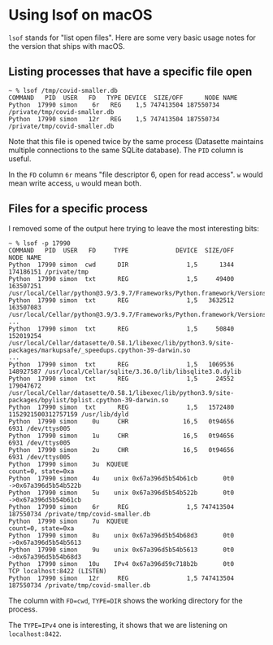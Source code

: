 # Using lsof on macOS

`lsof` stands for "list open files". Here are some very basic usage notes for the version that ships with macOS.

## Listing processes that have a specific file open
```
~ % lsof /tmp/covid-smaller.db
COMMAND   PID  USER   FD   TYPE DEVICE  SIZE/OFF      NODE NAME
Python  17990 simon    6r   REG    1,5 747413504 187550734 /private/tmp/covid-smaller.db
Python  17990 simon   12r   REG    1,5 747413504 187550734 /private/tmp/covid-smaller.db
```
Note that this file is opened twice by the same process (Datasette maintains multiple connections to the same SQLite database). The `PID` column is useful.

In the `FD` column `6r` means "file descriptor 6, open for read access". `w` would mean write access, `u` would mean both.

## Files for a specific process

I removed some of the output here trying to leave the most interesting bits:

```
~ % lsof -p 17990
COMMAND   PID  USER   FD     TYPE             DEVICE  SIZE/OFF                NODE NAME
Python  17990 simon  cwd      DIR                1,5      1344           174186151 /private/tmp
Python  17990 simon  txt      REG                1,5     49400           163507251 /usr/local/Cellar/python@3.9/3.9.7/Frameworks/Python.framework/Versions/3.9/Resources/Python.app/Contents/MacOS/Python
Python  17990 simon  txt      REG                1,5   3632512           163507083 /usr/local/Cellar/python@3.9/3.9.7/Frameworks/Python.framework/Versions/3.9/Python
...
Python  17990 simon  txt      REG                1,5     50840           152019254 /usr/local/Cellar/datasette/0.58.1/libexec/lib/python3.9/site-packages/markupsafe/_speedups.cpython-39-darwin.so
...
Python  17990 simon  txt      REG                1,5   1069536           148927587 /usr/local/Cellar/sqlite/3.36.0/lib/libsqlite3.0.dylib
Python  17990 simon  txt      REG                1,5     24552           179047672 /usr/local/Cellar/datasette/0.58.1/libexec/lib/python3.9/site-packages/bpylist/bplist.cpython-39-darwin.so
Python  17990 simon  txt      REG                1,5   1572480 1152921500312757159 /usr/lib/dyld
Python  17990 simon    0u     CHR               16,5   0t94656                6931 /dev/ttys005
Python  17990 simon    1u     CHR               16,5   0t94656                6931 /dev/ttys005
Python  17990 simon    2u     CHR               16,5   0t94656                6931 /dev/ttys005
Python  17990 simon    3u  KQUEUE                                                  count=0, state=0xa
Python  17990 simon    4u    unix 0x67a396d5b54b61cb       0t0                     ->0x67a396d5b54b522b
Python  17990 simon    5u    unix 0x67a396d5b54b522b       0t0                     ->0x67a396d5b54b61cb
Python  17990 simon    6r     REG                1,5 747413504           187550734 /private/tmp/covid-smaller.db
Python  17990 simon    7u  KQUEUE                                                  count=0, state=0xa
Python  17990 simon    8u    unix 0x67a396d5b54b68d3       0t0                     ->0x67a396d5b54b5613
Python  17990 simon    9u    unix 0x67a396d5b54b5613       0t0                     ->0x67a396d5b54b68d3
Python  17990 simon   10u    IPv4 0x67a396d59c718b2b       0t0                 TCP localhost:8422 (LISTEN)
Python  17990 simon   12r     REG                1,5 747413504           187550734 /private/tmp/covid-smaller.db
```
The column with `FD=cwd`, `TYPE=DIR` shows the working directory for the process.

The `TYPE=IPv4` one is interesting, it shows that we are listening on `localhost:8422`.
